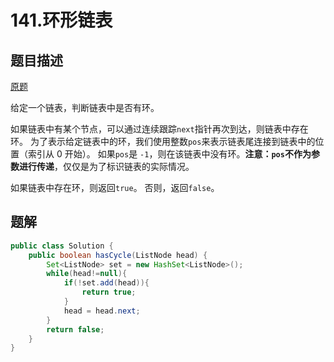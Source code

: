 # 141.环形链表

## 题目描述

[原题](https://leetcode-cn.com/problems/linked-list-cycle/)

给定一个链表，判断链表中是否有环。

如果链表中有某个节点，可以通过连续跟踪`next`指针再次到达，则链表中存在环。 为了表示给定链表中的环，我们使用整数`pos`来表示链表尾连接到链表中的位置（索引从 0 开始）。 如果`pos`是 `-1`，则在该链表中没有环。**注意：`pos`不作为参数进行传递**，仅仅是为了标识链表的实际情况。

如果链表中存在环，则返回`true`。 否则，返回`false`。

## 题解

```java
public class Solution {
    public boolean hasCycle(ListNode head) {
        Set<ListNode> set = new HashSet<ListNode>();
        while(head!=null){
            if(!set.add(head)){
                return true;
            }
            head = head.next;
        }
        return false;
    }
}
```

